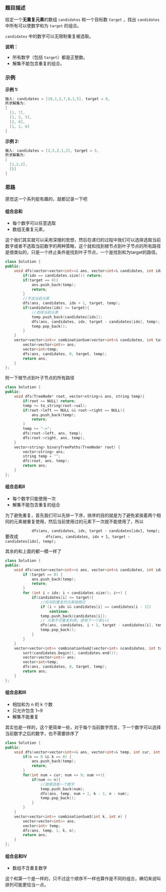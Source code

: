### 题目描述

给定一个**无重复元素**的数组 `candidates` 和一个目标数 `target` ，找出 `candidates` 中所有可以使数字和为 `target` 的组合。

`candidates` 中的数字可以无限制重复被选取。

**说明：**

- 所有数字（包括 `target`）都是正整数。
- 解集不能包含重复的组合。

### 示例

**示例 1:**

```C++
输入: candidates = [10,1,2,7,6,1,5], target = 8,
所求解集为:
[
  [1, 7],
  [1, 2, 5],
  [2, 6],
  [1, 1, 6]
]
```

**示例 2:**

```C++
输入: candidates = [2,5,2,1,2], target = 5,
所求解集为:
[
  [1,2,2],
  [5]
]
```

### 思路

感觉这一个系列挺有趣的，就都记录一下吧

#### 组合总和

- 每个数字可以任意选取
- 数组无重复元素，

这个我们其实就可以采用深搜的思想，然后在递归的过程中我们可以选择选取当前数字或者不选取当前数字的两种策略，这个就和找到根节点到叶子节点的所有路径是很类似的，只是一个终止条件是找到叶子节点，一个是找到和为target的路径。

```C++
class Solution {
public:
    void dfs(vector<vector<int>>& ans, vector<int>& candidates, int idx, int target, vector<int>& temp){
        if(idx == candidates.size()) return;
        if(target == 0){
            ans.push_back(temp);
            return;
        }
        //不选当前元素
        dfs(ans, candidates, idx + 1, target, temp);
        if(candidates[idx] <= target){
            //选择当前元素
            temp.push_back(candidates[idx]);
            dfs(ans, candidates, idx, target - candidates[idx], temp);
            temp.pop_back();
        }
    }
    vector<vector<int>> combinationSum(vector<int>& candidates, int target) {
        vector<vector<int>> ans;
        vector<int>temp;
        dfs(ans, candidates, 0, target, temp);
        return ans;
    }
};
```

附一下根节点到叶子节点的所有路径

```C++
class Solution {
public:
    void dfs(TreeNode* root, vector<string>& ans, string temp){
        if(root == NULL) return;
        temp += to_string(root->val);
        if(root->left == NULL && root->right == NULL){
            ans.push_back(temp);
            return;
        }
        temp += "->";
        dfs(root->left, ans, temp);
        dfs(root->right, ans, temp);
    }
    vector<string> binaryTreePaths(TreeNode* root) {
        vector<string> ans;
        string temp = "";
        dfs(root, ans, temp);
        return ans;
    }
};
```

#### 组合总和Ⅱ

- 每个数字只能使用一次
- 解集不能包含重复的组合

为了避免重复，首先我们可以先排一下序，排序的目的就是为了避免紧挨着两个相同的元素被重复使用，然后当前使用过的元素下一次就不能使用了，所以

`            dfs(ans, candidates, idx, target - candidates[idx], temp);` 要改成 `            dfs(ans, candidates, idx + 1, target - candidates[idx], temp);`

其余的和上面的都一模一样了

```C++
class Solution {
public:
    void dfs(vector<vector<int>>& ans, vector<int>& candidates, int idx, int target, vector<int>& temp) {
        if (target == 0) {
            ans.push_back(temp);
            return;
        }
        for (int i = idx; i < candidates.size(); i++) {
            if(candidates[i] <= target){
                //检测到重复的元素就跳过
                if (i > idx && candidates[i] == candidates[i - 1])
                    continue;
                temp.push_back(candidates[i]);
                // 元素不可重复利用，使用下一个即i+1
                dfs(ans, candidates, i + 1, target - candidates[i], temp);
                temp.pop_back();
            }
        }
    }
    vector<vector<int>> combinationSum2(vector<int> &candidates, int target) {
        sort(candidates.begin(), candidates.end());
        vector<vector<int>> ans;
        vector<int>temp;
        dfs(ans, candidates, 0, target, temp);
        return ans;
    }
};
```

#### 组合总和Ⅲ

- 相加和为 n 的 k 个数
- 只允许包含 1~9
- 解集不能重复

其实也是一样的，这个更简单一些，对于每个当前数字而言，下一个数字可以选择当前数字之后的数字，也不需要排序了

```C++
class Solution {
public:
    void dfs(vector<vector<int>>& ans, vector<int>& temp, int cur, int k, int n){
        if(n == 0 && k == 0) {
            ans.push_back(temp);
            return;
        }
        for(int num = cur; num <= 9; num ++){
            if(num <= n){
                //随便选取一个数字
                temp.push_back(num);
                dfs(ans, temp, num + 1, k - 1, n - num);
                temp.pop_back();
            }
        }
    }
    vector<vector<int>> combinationSum3(int k, int n) {
        vector<vector<int>> ans;
        vector<int> temp;
        dfs(ans, temp, 1, k, n);
        return ans;
    }
};
```

#### 组合总和Ⅳ

- 数组不含重复数字

这个和第一个是一样的，只不过这个顺序不一样也算作是不同的组合，确切来说叫排列可能更恰当一点。

